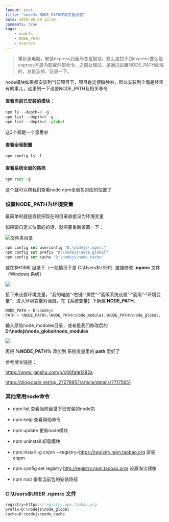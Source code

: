 ```yaml
---
layout: post
title: "nodeJs NODE_PATH环境变量设置"
date: 2019-05-29 13:50
comments: true
tags:
	- nodeJs
	- NODE_PATH
	- express
---
```


> 重新装电脑，安装express到全局总是报错，要么是找不到express要么是express不是内部或外部命令，之前处理过，是通过设置NODE_PATH处理的，总是忘掉，记录一下。

node模块如果都安装到当前项目下，项目肯定很臃肿啦，所以安装到全局是经常有的事儿，这里列一下设置NODE_PATH及相关命令

#### 查看当前已安装的模块：
```javascript
npm ls --depth=0 -g
npm list --depth=0 -g
npm list --depth=0 -global
```
这3个都是一个意思啦

#### 查看全局配置
```javascript
npm config ls -l
```

#### 查看系统全局的路径
```javascript
npm root -g
```
这个就可以帮我们查看node npm全局包对应的位置了


### 设置NODE_PATH为环境变量
最简单的就是直接把现在的目录直接设为环境变量


如果要自定义位置的的话，就需要重新设置一下：

![文件夹目录](https://upload-images.jianshu.io/upload_images/7408639-3fd1ed44212ec1a5.png?imageMogr2/auto-orient/strip%7CimageView2/2/w/660/format/webp)
```javascript
npm config set userconfig "D:\nodejs\.npmrc"
npm config set prefix "D:\nodejs\node_global"
npm config set cache "D:\nodejs\node_cache"
```

或在$HOME 目录下（一般情况下是 C:\Users\$USER）直接修改 **.npmrc** 文件（Windows 系统）

![](https://upload-images.jianshu.io/upload_images/7408639-fa33e2583f1bb8ed.png?imageMogr2/auto-orient/strip%7CimageView2/2/w/383/format/webp)

接下来设置环境变量，“我的电脑”-右键-“属性”-“高级系统设置”-“高级”-“环境变量”，进入环境变量对话框，在【系统变量】下新建 **NODE_PATH**，
```javascript
NODE_PATH = D:\nodejs
PATH = %NODE_PATH%;%NODE_PATH%\node_modules;%NODE_PATH%\node_global;
```

输入原始node_modules目录，或者是我们修改后的 **D:\nodejs\node_global\node_modules**

![](https://upload-images.jianshu.io/upload_images/7408639-6f3cedd3374e06b1.png?imageMogr2/auto-orient/strip%7CimageView2/2/w/632/format/webp)

再把 **%NODE_PATH%** 添加到 系统变量里的 **path** 里好了

参考博文链接：

https://www.jianshu.com/p/c06fa1e1282a

https://blog.csdn.net/qq_27278957/article/details/77175651


### 其他常用node命令

- npm list  查看当前目录下已安装的node包

- npm help  查看帮助命令

- npm update    更新node模块

- npm uninstall    卸载模块

- npm install -g cnpm --registry=https://registry.npm.taobao.org    安装cnpm

- npm config set registry http://registry.npm.taobao.org/   设置淘宝镜像

- npm root  查看当前包的安装路径


### C:\Users\$USER  **.npmrc** 文件
```javascript
registry=https://registry.npm.taobao.org
prefix=D:\nodejs\node_global
cache=D:\nodejs\node_cache
```